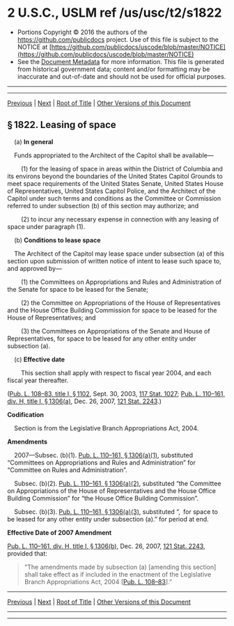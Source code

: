 ---
---

# 2 U.S.C., USLM ref /us/usc/t2/s1822

* Portions Copyright © 2016 the authors of the https://github.com/publicdocs project.
  Use of this file is subject to the NOTICE at [https://github.com/publicdocs/uscode/blob/master/NOTICE](https://github.com/publicdocs/uscode/blob/master/NOTICE)
* See the [Document Metadata](././../../../../..//README.md) for more information.
  This file is generated from historical government data; content and/or formatting may be inaccurate and out-of-date and should not be used for official purposes.

----------
----------

[Previous](./../../../../..//us/usc/t2/ch28/schII/m__us_usc_t2_s1821.md) | [Next](./../../../../..//us/usc/t2/ch28/schII/m__us_usc_t2_s1823.md) | [Root of Title](./../../../../../) | [Other Versions of this Document](https://publicdocs.github.io/go/links?ns=uslm&ref=%2Fus%2Fusc%2Ft2%2Fs1822)

## § 1822. Leasing of space

    (a) __In general__ 

    Funds appropriated to the Architect of the Capitol shall be available—

        (1) for the leasing of space in areas within the District of Columbia and its environs beyond the boundaries of the United States Capitol Grounds to meet space requirements of the United States Senate, United States House of Representatives, United States Capitol Police, and the Architect of the Capitol under such terms and conditions as the Committee or Commission referred to under subsection (b) of this section may authorize; and

        (2) to incur any necessary expense in connection with any leasing of space under paragraph (1).

    (b) __Conditions to lease space__ 

    The Architect of the Capitol may lease space under subsection (a) of this section upon submission of written notice of intent to lease such space to, and approved by—

        (1) the Committees on Appropriations and Rules and Administration of the Senate for space to be leased for the Senate;

        (2) the Committee on Appropriations of the House of Representatives and the House Office Building Commission for space to be leased for the House of Representatives; and

        (3) the Committees on Appropriations of the Senate and House of Representatives, for space to be leased for any other entity under subsection (a).

    (c) __Effective date__ 

        This section shall apply with respect to fiscal year 2004, and each fiscal year thereafter.

([Pub. L. 108–83, title I, § 1102][/us/pl/108/83/s1102], Sept. 30, 2003, [117 Stat. 1027][/us/stat/117/1027]; [Pub. L. 110–161, div. H, title I, § 1306(a)][/us/pl/110/161/s1306/a], Dec. 26, 2007, [121 Stat. 2243][/us/stat/121/2243].)

 __Codification__ 

    Section is from the Legislative Branch Appropriations Act, 2004.

 __Amendments__ 

    2007—Subsec. (b)(1). [Pub. L. 110–161, § 1306(a)(1)][/us/pl/110/161/s1306/a/1], substituted “Committees on Appropriations and Rules and Administration” for “Committee on Rules and Administration”.

    Subsec. (b)(2). [Pub. L. 110–161, § 1306(a)(2)][/us/pl/110/161/s1306/a/2], substituted “the Committee on Appropriations of the House of Representatives and the House Office Building Commission” for “the House Office Building Commission”.

    Subsec. (b)(3). [Pub. L. 110–161, § 1306(a)(3)][/us/pl/110/161/s1306/a/3], substituted “, for space to be leased for any other entity under subsection (a).” for period at end.

 __Effective Date of 2007 Amendment__ 

[Pub. L. 110–161, div. H, title I, § 1306(b)][/us/pl/110/161/s1306/b], Dec. 26, 2007, [121 Stat. 2243][/us/stat/121/2243], provided that: 

> “The amendments made by subsection (a) \[amending this section\] shall take effect as if included in the enactment of the Legislative Branch Appropriations Act, 2004 \[[Pub. L. 108–83][/us/pl/108/83]\].”

----------

[Previous](./../../../../..//us/usc/t2/ch28/schII/m__us_usc_t2_s1821.md) | [Next](./../../../../..//us/usc/t2/ch28/schII/m__us_usc_t2_s1823.md) | [Root of Title](./../../../../../) | [Other Versions of this Document](https://publicdocs.github.io/go/links?ns=uslm&ref=%2Fus%2Fusc%2Ft2%2Fs1822)

----------
----------

[/us/pl/108/83/s1102]: https://publicdocs.github.io/go/links?ns=uslm&ref=%2Fus%2Fpl%2F108%2F83%2Fs1102
[/us/stat/117/1027]: https://publicdocs.github.io/go/links?ns=uslm&ref=%2Fus%2Fstat%2F117%2F1027
[/us/pl/110/161/s1306/a]: https://publicdocs.github.io/go/links?ns=uslm&ref=%2Fus%2Fpl%2F110%2F161%2Fs1306%2Fa
[/us/stat/121/2243]: https://publicdocs.github.io/go/links?ns=uslm&ref=%2Fus%2Fstat%2F121%2F2243
[/us/pl/110/161/s1306/a/1]: https://publicdocs.github.io/go/links?ns=uslm&ref=%2Fus%2Fpl%2F110%2F161%2Fs1306%2Fa%2F1
[/us/pl/110/161/s1306/a/2]: https://publicdocs.github.io/go/links?ns=uslm&ref=%2Fus%2Fpl%2F110%2F161%2Fs1306%2Fa%2F2
[/us/pl/110/161/s1306/a/3]: https://publicdocs.github.io/go/links?ns=uslm&ref=%2Fus%2Fpl%2F110%2F161%2Fs1306%2Fa%2F3
[/us/pl/110/161/s1306/b]: https://publicdocs.github.io/go/links?ns=uslm&ref=%2Fus%2Fpl%2F110%2F161%2Fs1306%2Fb
[/us/stat/121/2243]: https://publicdocs.github.io/go/links?ns=uslm&ref=%2Fus%2Fstat%2F121%2F2243
[/us/pl/108/83]: https://publicdocs.github.io/go/links?ns=uslm&ref=%2Fus%2Fpl%2F108%2F83


